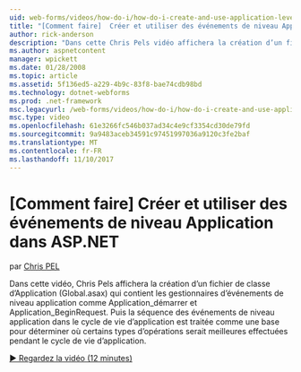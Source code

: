 ```yaml
---
uid: web-forms/videos/how-do-i/how-do-i-create-and-use-application-level-events-in-aspnet
title: "[Comment faire]  Créer et utiliser des événements de niveau Application dans ASP.NET | Documents Microsoft"
author: rick-anderson
description: "Dans cette Chris Pels vidéo affichera la création d’un fichier de classe d’Application (Global.asax) qui contient les gestionnaires d’événements de niveau application tels que Application_S..."
ms.author: aspnetcontent
manager: wpickett
ms.date: 01/28/2008
ms.topic: article
ms.assetid: 5f136ed5-a229-4b9c-83f8-bae74cdb98bd
ms.technology: dotnet-webforms
ms.prod: .net-framework
msc.legacyurl: /web-forms/videos/how-do-i/how-do-i-create-and-use-application-level-events-in-aspnet
msc.type: video
ms.openlocfilehash: 61e3266fc546b037ad34c4e9cf3354cd30de79fd
ms.sourcegitcommit: 9a9483aceb34591c97451997036a9120c3fe2baf
ms.translationtype: MT
ms.contentlocale: fr-FR
ms.lasthandoff: 11/10/2017
---
```

<a name="how-do-i--create-and-use-application-level-events-in-aspnet"></a>[Comment faire]  Créer et utiliser des événements de niveau Application dans ASP.NET
====================
par [Chris PEL](https://twitter.com/chrispels)

Dans cette vidéo, Chris Pels affichera la création d’un fichier de classe d’Application (Global.asax) qui contient les gestionnaires d’événements de niveau application comme Application\_démarrer et Application\_BeginRequest. Puis la séquence des événements de niveau application dans le cycle de vie d’application est traitée comme une base pour déterminer où certains types d’opérations serait meilleures effectuées pendant le cycle de vie d’application.

[&#9654; Regardez la vidéo (12 minutes)](https://channel9.msdn.com/Blogs/ASP-NET-Site-Videos/how-do-i-create-and-use-application-level-events-in-aspnet)
